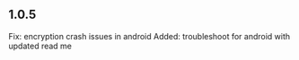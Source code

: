 ## 1.0.5

Fix: encryption crash issues in android
Added: troubleshoot for android with updated read me
